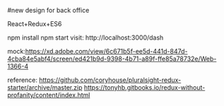 #new design for back office

React+Redux+ES6

npm install
npm start
visit: http://localhost:3000/dash

mock:https://xd.adobe.com/view/6c671b5f-ee5d-441d-847d-4cba84e5abf4/screen/ed421b9d-9398-4b71-a89f-ffe85a78732e/Web-1366-4

reference: https://github.com/coryhouse/pluralsight-redux-starter/archive/master.zip
https://tonyhb.gitbooks.io/redux-without-profanity/content/index.html
